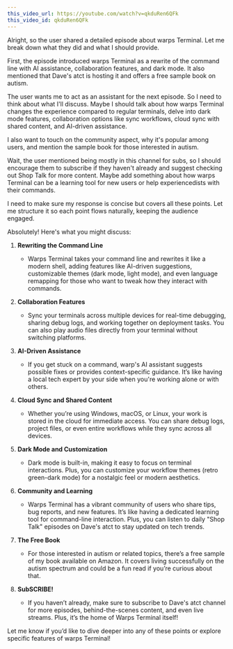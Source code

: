 ```yaml
---
this_video_url: https://youtube.com/watch?v=qkduRen6QFk
this_video_id: qkduRen6QFk
---
```

<think>
Alright, so the user shared a detailed episode about warps Terminal. Let me break down what they did and what I should provide.

First, the episode introduced warps Terminal as a rewrite of the command line with AI assistance, collaboration features, and dark mode. It also mentioned that Dave's atct is hosting it and offers a free sample book on autism.

The user wants me to act as an assistant for the next episode. So I need to think about what I'll discuss. Maybe I should talk about how warps Terminal changes the experience compared to regular terminals, delve into dark mode features, collaboration options like sync workflows, cloud sync with shared content, and AI-driven assistance.

I also want to touch on the community aspect, why it's popular among users, and mention the sample book for those interested in autism. 

Wait, the user mentioned being mostly in this channel for subs, so I should encourage them to subscribe if they haven't already and suggest checking out Shop Talk for more content. Maybe add something about how warps Terminal can be a learning tool for new users or help experiencedists with their commands.

I need to make sure my response is concise but covers all these points. Let me structure it so each point flows naturally, keeping the audience engaged.
</think>

Absolutely! Here's what you might discuss:

1. **Rewriting the Command Line**  
   - Warps Terminal takes your command line and rewrites it like a modern shell, adding features like AI-driven suggestions, customizable themes (dark mode, light mode), and even language remapping for those who want to tweak how they interact with commands.

2. **Collaboration Features**  
   - Sync your terminals across multiple devices for real-time debugging, sharing debug logs, and working together on deployment tasks. You can also play audio files directly from your terminal without switching platforms.

3. **AI-Driven Assistance**  
   - If you get stuck on a command, warp's AI assistant suggests possible fixes or provides context-specific guidance. It’s like having a local tech expert by your side when you're working alone or with others.

4. **Cloud Sync and Shared Content**  
   - Whether you’re using Windows, macOS, or Linux, your work is stored in the cloud for immediate access. You can share debug logs, project files, or even entire workflows while they sync across all devices.

5. **Dark Mode and Customization**  
   - Dark mode is built-in, making it easy to focus on terminal interactions. Plus, you can customize your workflow themes (retro green-dark mode) for a nostalgic feel or modern aesthetics.

6. **Community and Learning**  
   - Warps Terminal has a vibrant community of users who share tips, bug reports, and new features. It’s like having a dedicated learning tool for command-line interaction. Plus, you can listen to daily "Shop Talk" episodes on Dave's atct to stay updated on tech trends.

7. **The Free Book**  
   - For those interested in autism or related topics, there’s a free sample of my book available on Amazon. It covers living successfully on the autism spectrum and could be a fun read if you’re curious about that.

8. **SubSCRIBE!**  
   - If you haven’t already, make sure to subscribe to Dave's atct channel for more episodes, behind-the-scenes content, and even live streams. Plus, it’s the home of Warps Terminal itself!

Let me know if you’d like to dive deeper into any of these points or explore specific features of warps Terminal!
